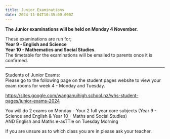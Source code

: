 ```yaml
---
title: Junior Examinations
date: 2024-11-04T10:35:00.000Z
---
```

**The Junior examinations will be held on Monday 4 November.** 

These examinations are run for;  
**Year 9 - English and Science**  
**Year 10 - Mathematics and Social Studies**.  
The timetable for the examinations will be emailed to parents once it is confirmed. 

- - -

Students of Junior Exams:  
Please go to the following page on the student pages website to view your exam rooms for week 4 - Monday and Tuesday.

<https://sites.google.com/wanganuihigh.school.nz/whs-student-pages/junior-exams-2024>

You will do 2 exams on Monday - Your 2 full year core subjects (Year 9 - Science and English & Year 10 - Maths and Social Studies)  
AND
English and Maths e-asTTle on Tuesday Morning

If you are unsure as to which class you are in please ask your teacher.
